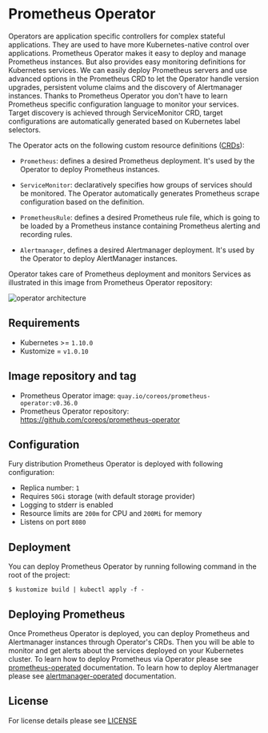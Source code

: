 # Prometheus Operator

Operators are application specific controllers for complex stateful
applications. They are used to have more Kubernetes-native control over
applications. Prometheus Operator makes it easy to deploy and manage Prometheus
instances. But also provides easy monitoring definitions for Kubernetes
services. We can easily deploy Prometheus servers and use advanced options in
the Prometheus CRD to let the Operator handle version upgrades, persistent
volume claims and the discovery of Alertmanager instances. Thanks to Prometheus
Operator you don't have to learn Prometheus specific configuration language to
monitor your services. Target discovery is achieved through ServiceMonitor CRD,
target configurations are automatically generated based on Kubernetes label
selectors.

The Operator acts on the following custom resource definitions
([CRDs](https://kubernetes.io/docs/concepts/extend-kubernetes/api-extension/custom-resources/)):

- `Prometheus`: defines a desired Prometheus deployment. It's used by the
  Operator to deploy Prometheus instances.

- `ServiceMonitor`: declaratively specifies how groups of services should be
  monitored. The Operator automatically generates Prometheus scrape
  configuration based on the definition.

- `PrometheusRule`: defines a desired Prometheus rule file, which is going to be
  loaded by a Prometheus instance containing Prometheus alerting and recording
  rules.

- `Alertmanager`, defines a desired Alertmanager deployment. It's used by the
  Operator to deploy AlertManager instances.

Operator takes care of Prometheus deployment and monitors Services as
illustrated in this image from Prometheus Operator repository:

![operator
architecture](https://coreos.com/sites/default/files/inline-images/p1.png)


## Requirements

- Kubernetes >= `1.10.0`
- Kustomize = `v1.0.10`


## Image repository and tag

* Prometheus Operator image: `quay.io/coreos/prometheus-operator:v0.36.0`
* Prometheus Operator repository: https://github.com/coreos/prometheus-operator


## Configuration

Fury distribution Prometheus Operator is deployed with following configuration:
- Replica number: `1`
- Requires `50Gi` storage (with default storage provider)
- Logging to stderr is enabled
- Resource limits are `200m` for CPU and `200Mi` for memory
- Listens on port `8080`


## Deployment

You can deploy Prometheus Operator by running following command in the root of
the project:

```shell
$ kustomize build | kubectl apply -f -
```


## Deploying Prometheus

Once Prometheus Operator is deployed, you can deploy Prometheus and Alertmanager
instances through Operator's CRDs. Then you will be able to monitor and get
alerts about the services deployed on your Kubernetes cluster. To learn how to
deploy Prometheus via Operator please see
[prometheus-operated](../prometheus-operated) documentation. To learn how to
deploy Alertmanager please see [alertmanager-operated](../alertmanager-operated)
documentation.


## License

For license details please see [LICENSE](https://sighup.io/fury/license)
